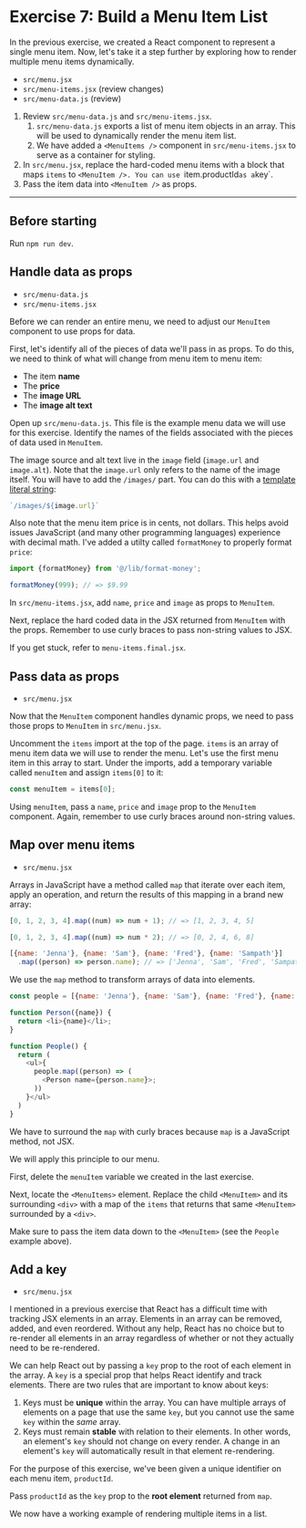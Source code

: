 # Exercise 7: Build a Menu Item List

In the previous exercise, we created a React component to represent a single menu item. Now, let's take it a step further by exploring how to render multiple menu items dynamically.

- `src/menu.jsx`
- `src/menu-items.jsx` (review changes)
- `src/menu-data.js` (review)

1. Review `src/menu-data.js` and `src/menu-items.jsx`.
   1. `src/menu-data.js` exports a list of menu item objects in an array. This will be used to dynamically render the menu item list.
   2. We have added a `<MenuItems />` component in `src/menu-items.jsx` to serve as a container for styling.
2. In `src/menu.jsx`, replace the hard-coded menu items with a block that maps `items` to `<MenuItem />. You can use `item.productId` as a `key`.
3. Pass the item data into `<MenuItem />` as props.

---

## Before starting

Run `npm run dev`.

## Handle data as props

- `src/menu-data.js`
- `src/menu-items.jsx`

Before we can render an entire menu, we need to adjust our `MenuItem` component to use props for data.

First, let's identify all of the pieces of data we'll pass in as props. To do this, we need to think of what will change from menu item to menu item:

- The item **name**
- The **price**
- The **image URL**
- The **image alt text**

Open up `src/menu-data.js`. This file is the example menu data we will use for this exercise. Identify the names of the fields associated with the pieces of data used in `MenuItem`. 

The image source and alt text live in the `image` field (`image.url` and `image.alt`). Note that the `image.url` only refers to the name of the image itself. You will have to add the `/images/` part. You can do this with a [template literal string](https://developer.mozilla.org/en-US/docs/Web/JavaScript/Reference/Template_literals):

```js
`/images/${image.url}`
```

Also note that the menu item price is in cents, not dollars. This helps avoid issues JavaScript (and many other programming languages) experience with decimal math. I've added a utilty called `formatMoney` to properly format `price`:

```js
import {formatMoney} from '@/lib/format-money';

formatMoney(999); // => $9.99
```

In `src/menu-items.jsx`, add `name`, `price` and `image` as props to `MenuItem`.

Next, replace the hard coded data in the JSX returned from `MenuItem` with the props. Remember to use curly braces to pass non-string values to JSX.

If you get stuck, refer to `menu-items.final.jsx`.

## Pass data as props

- `src/menu.jsx`

Now that the `MenuItem` component handles dynamic props, we need to pass those props to `MenuItem` in `src/menu.jsx`. 

Uncomment the `items` import at the top of the page. `items` is an array of menu item data we will use to render the menu. Let's use the first menu item in this array to start. Under the imports, add a temporary variable called `menuItem` and assign `items[0]` to it:

```js
const menuItem = items[0];
```

Using `menuItem`, pass a `name`, `price` and `image` prop to the `MenuItem` component. Again, remember to use curly braces around non-string values.

## Map over menu items

- `src/menu.jsx`

Arrays in JavaScript have a method called `map` that iterate over each item, apply an operation, and return the results of this mapping in a brand new array:

```js
[0, 1, 2, 3, 4].map((num) => num + 1); // => [1, 2, 3, 4, 5]

[0, 1, 2, 3, 4].map((num) => num * 2); // => [0, 2, 4, 6, 8]

[{name: 'Jenna'}, {name: 'Sam'}, {name: 'Fred'}, {name: 'Sampath'}]
  .map((person) => person.name); // => ['Jenna', 'Sam', 'Fred', 'Sampath']
```

We use the `map` method to transform arrays of data into elements.

```js
const people = [{name: 'Jenna'}, {name: 'Sam'}, {name: 'Fred'}, {name: 'Sampath'}];

function Person({name}) {
  return <li>{name}</li>;
}

function People() {
  return (
    <ul>{
      people.map((person) => (
        <Person name={person.name}>;
      ))
    }</ul>
  )
}
```

We have to surround the `map` with curly braces because `map` is a JavaScript method, not JSX.

We will apply this principle to our menu.

First, delete the `menuItem` variable we created in the last exercise.

Next, locate the `<MenuItems>` element. Replace the child `<MenuItem>` and its surrounding `<div>` with a map of the `items` that returns that same `<MenuItem>` surrounded by a `<div>`.

Make sure to pass the item data down to the `<MenuItem>` (see the `People` example above).

## Add a key

- `src/menu.jsx`

I mentioned in a previous exercise that React has a difficult time with tracking JSX elements in an array. Elements in an array can be removed, added, and even reordered. Without any help, React has no choice but to re-render all elements in an array regardless of whether or not they actually need to be re-rendered.

We can help React out by passing a `key` prop to the root of each element in the array. A `key` is a special prop that helps React identify and track elements. There are two rules that are important to know about keys:

1. Keys must be **unique** within the array. You can have multiple arrays of elements on a page that use the same `key`, but you cannot use the same `key` within the _same_ array.
2. Keys must remain **stable** with relation to their elements. In other words, an element's `key` should not change on every render. A change in an element's `key` will automatically result in that element re-rendering.

For the purpose of this exercise, we've been given a unique identifier on each menu item, `productId`.

Pass `productId` as the `key` prop to the **root element** returned from `map`.

We now have a working example of rendering multiple items in a list.